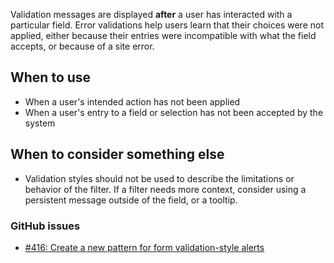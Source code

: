 Validation messages are displayed **after** a user has interacted with a particular field. Error validations help users learn that their choices were not applied, either because their entries were incompatible with what the field accepts, or because of a site error.

## When to use
- When a user's intended action has not been applied
- When a user's entry to a field or selection has not been accepted by the system

## When to consider something else
- Validation styles should not be used to describe the limitations or behavior of the filter. If a filter needs more context, consider using a persistent message outside of the field, or a tooltip.  

### GitHub issues
- [#416: Create a new pattern for form validation-style alerts](https://github.com/18F/fec-style/issues/416)
